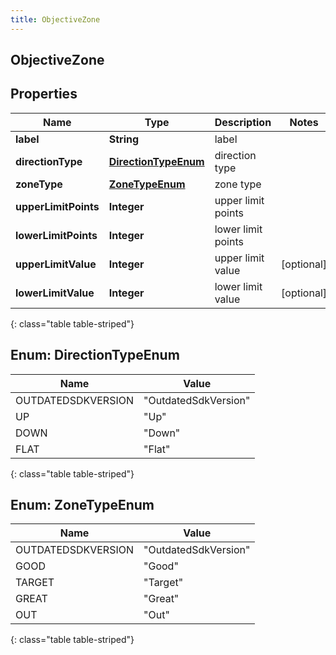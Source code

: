 ```yaml
---
title: ObjectiveZone
---
```

## ObjectiveZone


## Properties

| Name | Type | Description | Notes |
| ------------ | ------------- | ------------- | ------------- |
| **label** | <!----><!---->**String**<!----> | label |  |
| **directionType** | [**DirectionTypeEnum**](#DirectionTypeEnum)<!----> | direction type |  |
| **zoneType** | [**ZoneTypeEnum**](#ZoneTypeEnum)<!----> | zone type |  |
| **upperLimitPoints** | <!----><!---->**Integer**<!----> | upper limit points |  |
| **lowerLimitPoints** | <!----><!---->**Integer**<!----> | lower limit points |  |
| **upperLimitValue** | <!----><!---->**Integer**<!----> | upper limit value |  [optional] |
| **lowerLimitValue** | <!----><!---->**Integer**<!----> | lower limit value |  [optional] |
{: class="table table-striped"}


<a name="DirectionTypeEnum"></a>

## Enum: DirectionTypeEnum

| Name | Value |
| ---- | ----- |
| OUTDATEDSDKVERSION | &quot;OutdatedSdkVersion&quot; |
| UP | &quot;Up&quot; |
| DOWN | &quot;Down&quot; |
| FLAT | &quot;Flat&quot; |
{: class="table table-striped"}


<a name="ZoneTypeEnum"></a>

## Enum: ZoneTypeEnum

| Name | Value |
| ---- | ----- |
| OUTDATEDSDKVERSION | &quot;OutdatedSdkVersion&quot; |
| GOOD | &quot;Good&quot; |
| TARGET | &quot;Target&quot; |
| GREAT | &quot;Great&quot; |
| OUT | &quot;Out&quot; |
{: class="table table-striped"}



